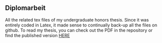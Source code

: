 ## Diplomarbeit
All the related tex files of my undergraduate honors thesis. Since it was entirely coded in Latex, it made sense to continually back-up all the files on github. To read my thesis, you can check out the PDF in the repository or find the published version [HERE](https://unbound.williams.edu/theses/islandora/object/studenttheses%3A1449)
